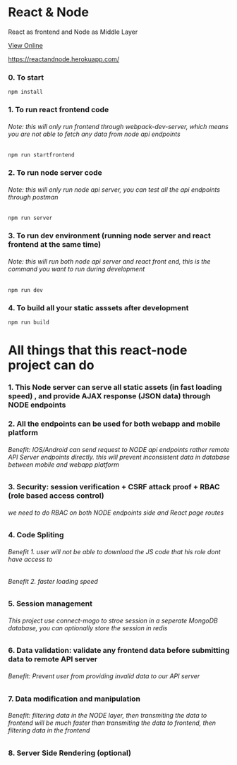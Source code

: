 # React & Node

React as frontend and Node as Middle Layer

[View Online](https://reactandnode.herokuapp.com/)

https://reactandnode.herokuapp.com/

### 0. To start

```
npm install
```

### 1. To run react frontend code

###### Note: this will only run frontend through webpack-dev-server, which means you are not able to fetch any data from node api endpoints

```
npm run startfrontend
```

### 2. To run node server code

###### Note: this will only run node api server, you can test all the api endpoints through postman

```
npm run server
```

### 3. To run dev environment (running node server and react frontend at the same time)

###### Note: this will run both node api server and react front end, this is the command you want to run during development

```
npm run dev
```

### 4. To build all your static asssets after development


```
npm run build
```

# All things that this react-node project can do

### 1. This Node server can serve all static assets (in fast loading speed) , and provide AJAX response (JSON data) through NODE endpoints

### 2. All the endpoints can be used for both webapp and mobile platform

###### Benefit: IOS/Android can send request to NODE api endpoints rather remote API Server endpoints directly. this will prevent inconsistent data in database between mobile and webapp platform

### 3. Security: session verification + CSRF attack proof + RBAC (role based access control)

###### we need to do RBAC on both NODE endpoints side and React page routes

### 4. Code Spliting

###### Benefit 1. user will not be able to download the JS code that his role dont have access to

###### Benefit 2. faster loading speed

### 5. Session management

###### This project use connect-mogo to stroe session in a seperate MongoDB database, you can optionally store the session in redis

### 6. Data validation: validate any frontend data before submitting data to remote API server

###### Benefit: Prevent user from providing invalid data to our API server

### 7. Data modification and manipulation

###### Benefit: filtering data in the NODE layer, then transmiting the data to frontend will be much faster than transmiting the data to frontend, then filtering data in the frontend

### 8. Server Side Rendering (optional)
